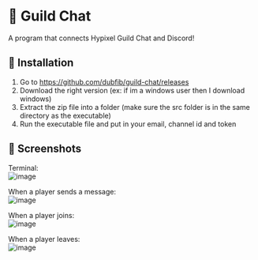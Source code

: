 # 🌸 Guild Chat
A program that connects Hypixel Guild Chat and Discord!

## 🌸 Installation
1. Go to https://github.com/dubfib/guild-chat/releases
2. Download the right version (ex: if im a windows user then I download windows)
3. Extract the zip file into a folder (make sure the src folder is in the same directory as the executable)
4. Run the executable file and put in your email, channel id and token

## 🌸 Screenshots
Terminal:  
![image](https://user-images.githubusercontent.com/81378985/176059076-6eeb5e41-c9a6-490c-8262-4f35e310f2ee.png)

When a player sends a message:  
![image](https://user-images.githubusercontent.com/81378985/176059135-b72a8a7d-43b2-41ca-b12f-cd420cf054ae.png)

When a player joins:  
![image](https://user-images.githubusercontent.com/81378985/176059179-43480ed3-8163-46e6-a364-8f0e00908e5a.png)

When a player leaves:  
![image](https://user-images.githubusercontent.com/81378985/176059204-f29555ad-cb22-4f56-9622-5265909400ec.png)
